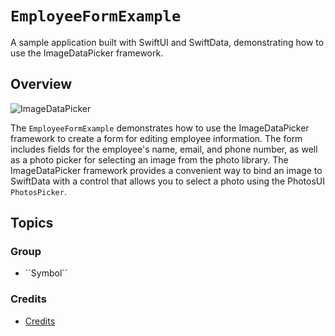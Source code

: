# ``EmployeeFormExample``

A sample application built with SwiftUI and SwiftData, demonstrating how to use the ImageDataPicker framework.

## Overview

![ImageDataPicker](ImageDataPicker-Header)

The ``EmployeeFormExample`` demonstrates how to use the ImageDataPicker framework to create a form for editing employee information. The form includes fields for the employee's name, email, and phone number, as well as a photo picker for selecting an image from the photo library. The ImageDataPicker framework provides a convenient way to bind an image to SwiftData with a control that allows you to select a photo using the PhotosUI `PhotosPicker`.

## Topics

### <!--@START_MENU_TOKEN@-->Group<!--@END_MENU_TOKEN@-->

- <!--@START_MENU_TOKEN@-->``Symbol``<!--@END_MENU_TOKEN@-->

### Credits
- [Credits](Credits.md) 
